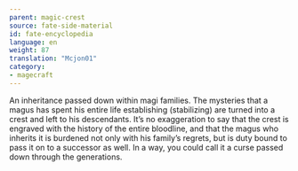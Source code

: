 ```yaml
---
parent: magic-crest
source: fate-side-material
id: fate-encyclopedia
language: en
weight: 87
translation: "Mcjon01"
category:
- magecraft
---
```


An inheritance passed down within magi families.
The mysteries that a magus has spent his entire life establishing (stabilizing) are turned into a crest and left to his descendants.
It’s no exaggeration to say that the crest is engraved with the history of the entire bloodline, and that the magus who inherits it is burdened not only with his family’s regrets, but is duty bound to pass it on to a successor as well.
In a way, you could call it a curse passed down through the generations.
